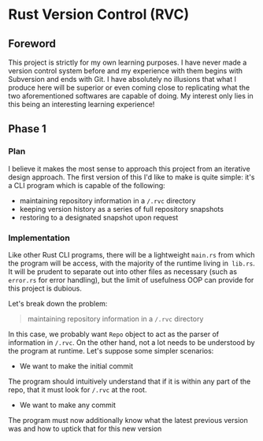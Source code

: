 # Rust Version Control (RVC)

## Foreword

This project is strictly for my own learning purposes. I have never made a version control system before and my experience with them begins with Subversion and ends with Git. I have absolutely no illusions that what I produce here will be superior or even coming close to replicating what the two aforementioned softwares are capable of doing. My interest only lies in this being an interesting learning experience!

## Phase 1

### Plan

I believe it makes the most sense to approach this project from an iterative design approach. The first version of this I'd like to make is quite simple: it's a CLI program which is capable of the following:

* maintaining repository information in a `/.rvc` directory
* keeping version history as a series of full repository snapshots
* restoring to a designated snapshot upon request

### Implementation

Like other Rust CLI programs, there will be a lightweight `main.rs` from which the program will be access, with the majority of the runtime living in` lib.rs`. It will be prudent to separate out into other files as necessary (such as `error.rs` for error handling), but the limit of usefulness OOP can provide for this project is dubious.

Let's break down the problem:
 
> maintaining repository information in a `/.rvc` directory

In this case, we probably want `Repo` object to act as the parser of information in `/.rvc`. On the other hand, not a lot needs to be understood by the program at runtime. Let's suppose some simpler scenarios:

* We want to make the initial commit

The program should intuitively understand that if it is within any part of the repo, that it must look for `/.rvc` at the root.

* We want to make any commit

The program must now additionally know what the latest previous version was and how to uptick that for this new version